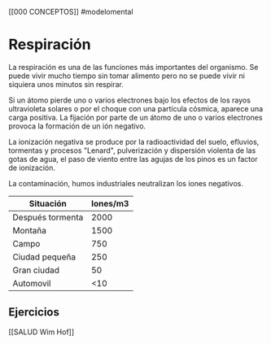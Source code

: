 [[000 CONCEPTOS]]
#modelomental 

# Respiración
La respiración es una de las funciones más importantes del organismo. Se puede vivir mucho tiempo sin tomar alimento pero no se puede vivir ni siquiera unos minutos sin respirar.

Si un átomo pierde uno o varios electrones bajo los efectos de los rayos ultravioleta solares o por el choque con una partícula cósmica, aparece una carga positiva. La fijación por parte de un átomo de uno o varios electrones provoca la formación de un ión negativo.

La ionización negativa se produce por la radioactividad del suelo, efluvios, tormentas y procesos "Lenard", pulverización y dispersión violenta de las gotas de agua, el paso de viento entre las agujas de los pinos es un factor de ionización.

La contaminación, humos industriales neutralizan los iones negativos.

| Situación              | Iones/m3 |
| ----------------- | ----- |
| Después tormenta | 2000   |
| Montaña       | 1500
| Campo | 750 |
| Ciudad pequeña | 250|
| Gran ciudad | 50 |
| Automovil | <10 |
 
 ## Ejercicios
 [[SALUD Wim Hof]]

